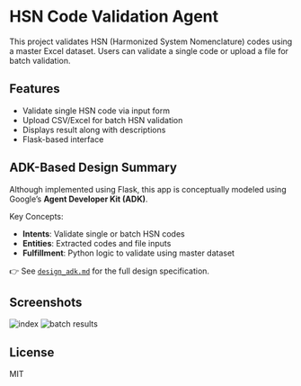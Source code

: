 # HSN Code Validation Agent

This project validates HSN (Harmonized System Nomenclature) codes using a master Excel dataset. Users can validate a single code or upload a file for batch validation.

## Features

- Validate single HSN code via input form
- Upload CSV/Excel for batch HSN validation
- Displays result along with descriptions
- Flask-based interface

## ADK-Based Design Summary

Although implemented using Flask, this app is conceptually modeled using Google’s **Agent Developer Kit (ADK)**.

Key Concepts:

- **Intents**: Validate single or batch HSN codes
- **Entities**: Extracted codes and file inputs
- **Fulfillment**: Python logic to validate using master dataset

👉 See [`design_adk.md`](./design_adk.md) for the full design specification.

## Screenshots

![index](screenshots/index.png)
![batch results](screenshots/batch_results.png)

## License

MIT